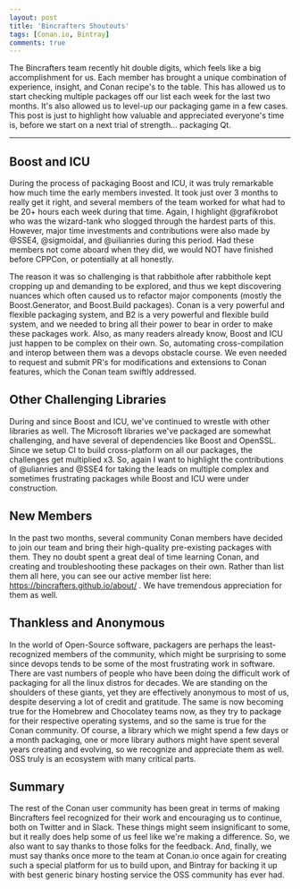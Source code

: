 ```yaml
---
layout: post
title: 'Bincrafters Shoutouts'
tags: [Conan.io, Bintray]
comments: true
---
```


The Bincrafters team recently hit double digits, which feels like a big accomplishment for us.  Each member has brought a unique combination of experience, insight, and Conan recipe's to the table.  This has allowed us to start checking multiple packages off our list each week for the last two months.  It's also allowed us to level-up our packaging game in a few cases. This post is just to highlight how valuable and appreciated everyone's time is, before we start on a next trial of strength... packaging Qt. 

---
## Boost and ICU

During the process of packaging Boost and ICU, it was truly remarkable how much time the early members invested. It took just over 3 months to really get it right, and several members of the team worked for what had to be 20+ hours each week during that time.  Again, I highlight @grafikrobot who was the wizard-tank who slogged through the hardest parts of this.  However, major time investments and contributions were also made by @SSE4, @sigmoidal, and @uilianries during this period.  Had these members not come aboard when they did, we would NOT have finished before CPPCon, or potentially at all honestly.  

The reason it was so challenging is that rabbithole after rabbithole kept cropping up and demanding to be explored, and thus we kept discovering nuances which often caused us to refactor major components (mostly the Boost.Generator, and Boost.Build packages).  Conan is a very powerful and flexible packaging system, and B2 is a very powerful and flexible build system, and we needed to bring all their power to bear in order to make these packages work.  Also, as many readers already know, Boost and ICU just happen to be complex on their own. So, automating cross-compilation and interop between them was a devops obstacle course.  We even needed to request and submit PR's for modifications and extensions to Conan features, which the Conan team swiftly addressed.  

## Other Challenging Libraries

During and since Boost and ICU, we've continued to wrestle with other libraries as well.  The Microsoft libraries we've packaged are somewhat challenging, and have several of dependencies like Boost and OpenSSL.  Since we setup CI to build cross-platform on all our packages, the challenges get multiplied x3.  So, again I want to highlight the contributions of @ulianries and @SSE4 for taking the leads on multiple complex and sometimes frustrating packages while Boost and ICU were under construction.  

## New Members

In the past two months, several community Conan members have decided to join our team and bring their high-quality pre-existing packages with them. They no doubt spent a great deal of time learning Conan, and creating and troubleshooting these packages on their own. Rather than list them all here, you can see our active member list here: https://bincrafters.github.io/about/ .  We have tremendous appreciation for them as well. 

## Thankless and Anonymous

In the world of Open-Source software, packagers are perhaps the least-recognized members of the community, which might be surprising to some since devops tends to be some of the most frustrating work in software.  There are vast numbers of people who have been doing the difficult work of packaging for all the linux distros for decades. We are standing on the shoulders of these giants, yet they are effectively anonymous to most of us, despite deserving a lot of credit and gratitude. The same is now becoming true for the Homebrew and Chocolatey teams now, as they try to package for their respective operating systems, and so the same is true for the Conan community.  Of course, a library which we might spend a few days or a month packaging, one or more library authors might have spent several years creating and evolving, so we recognize and appreciate them as well.  OSS truly is an ecosystem with many critical parts. 

## Summary

The rest of the Conan user community has been great in terms of making Bincrafters feel recognized for their work and encouraging us to continue, both on Twitter and in Slack. These things might seem insignificant to some, but it really does help some of us feel like we're making a difference.  So, we also want to say thanks to those folks for the feedback.  And, finally, we must say thanks once more to the team at Conan.io once again for creating such a special platform for us to build upon, and Bintray for backing it up with best generic binary hosting service the OSS community has ever had. 


